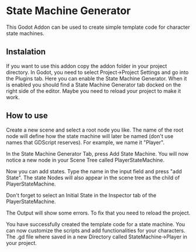 # State Machine Generator

This Godot Addon can be used to create simple template code for character state machines.

## Instalation
If you want to use this addon copy the addon folder in your project directory. In Godot, you need to select Project->Project Settings and go into the Plugins tab. Here you can enable the State Machine Generator. When it is enabled you should find a State Machine Generator tab docked on the right side of the editor. Maybe you need to reload your project to make it work.

## How to use
Create a new scene and select a root node you like. The name of the root node will define how the state machine will later be named (don't use names that GDScript reserves). For example, we name it "Player". 

In the State Machine Generator Tab, press Add State Machine. You will now notice a new node in your Scene Tree called PlayerStateMachine. 

Now you can add states. Type the name in the input field and press "add State". The state Nodes will also appear in the scene tree as the child of PlayerStateMachine. 

Don't forget to select an Initial State in the Inspector tab of the PlayerStateMachine.

The Output will show some errors. To fix that you need to reload the project.

You have successfully created the template code for a state machine. You can now customize the scripts and add functionalities for your characters. The .gd file where saved in a new Directory called StateMachine->Player in your project.
